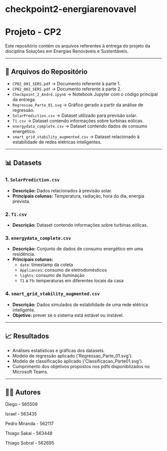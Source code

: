 # checkpoint2-energiarenovavel

# Projeto - CP2

Este repositório contém os arquivos referentes à entrega do projeto da disciplina Soluções em Energias Renováveis e Sustentáveis.

---

## 📂 Arquivos do Repositório

- `CP02_001_SERS.pdf` → Documento referente à parte 1.  
- `CP02_002_SERS.pdf` → Documento referente à parte 2.  
- `Checkpoint_2_André.ipynb` → Notebook Jupyter com o código principal da entrega.  
- `Regressao_Parte_01.svg` → Gráfico gerado a partir da análise de regressão.  
- `SolarPrediction.csv` → Dataset utilizado para previsão solar.  
- `T1.csv` → Dataset contendo informações sobre turbinas eólicas.  
- `energydata_complete.csv` → Dataset contendo dados de consumo energético.  
- `smart_grid_stability_augmented.csv` → Dataset relacionado à estabilidade de redes elétricas inteligentes.    

---

## 📊 Datasets

### 1. `SolarPrediction.csv`
- **Descrição:** Dados relacionados à previsão solar.  
- **Principais colunas:** Temperatura, radiação, hora do dia, energia prevista.  

### 2. `T1.csv`
- **Descrição:** Dataset contendo informações sobre turbinas eólicas.  

### 3. `energydata_complete.csv`
- **Descrição:** Conjunto de dados de consumo energético em uma residência.  
- **Principais colunas:**  
  - `date`: timestamp da coleta  
  - `Appliances`: consumo de eletrodomésticos  
  - `lights`: consumo de iluminação  
  - `T1` a `T9`: temperaturas em diferentes locais da casa  

### 4. `smart_grid_stability_augmented.csv`
- **Descrição:** Dados simulados de estabilidade de uma rede elétrica inteligente.  
- **Objetivo:** prever se o sistema está estável ou instável.   

---

## 📈 Resultados

- Análises estatísticas e gráficas dos datasets.  
- Modelo de regressão aplicado ('Regressao_Parte_01.svg').  
- Modelo de classificação aplicado ('Classificacao_Parte01.svg').
- Cumprimento dos objetivos propostos nos pdfs disponiblizados no Microsoft Teams.
---

## 👨‍💻 Autores

Diego - 565509

Israel - 563435

Pedro Miranda - 562117

Thiago Sakai - 563448

Thiago Sobral - 562695
